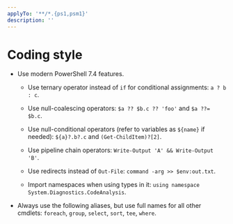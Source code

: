 ```yaml
---
applyTo: '**/*.{ps1,psm1}'
description: ''
---
```


# Coding style

* Use modern PowerShell 7.4 features.

   * Use ternary operator instead of `if` for conditional assignments: `a ? b : c`.

   * Use null-coalescing operators: `$a ?? $b.c ?? 'foo'` and `$a ??= $b.c`.

   * Use null-conditional operators (refer to variables as `${name}` if needed): `${a}?.b?.c` and `(Get-ChildItem)?[2]`.

   * Use pipeline chain operators: `Write-Output 'A' && Write-Output 'B'`.

   * Use redirects instead of `Out-File`: `command -arg >> $env:out.txt`.

   * Import namespaces when using types in it: `using namespace System.Diagnostics.CodeAnalysis`.

* Always use the following aliases, but use full names for all other cmdlets: `foreach`, `group`, `select`, `sort`, `tee`, `where`.